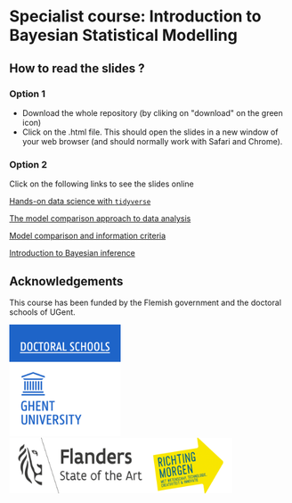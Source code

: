 # Specialist course: Introduction to Bayesian Statistical Modelling

## How to read the slides ?

### Option 1

+ Download the whole repository (by cliking on "download" on the green icon)
+ Click on the .html file. This should open the slides in a new window of your web browser (and should normally work with Safari and Chrome).

### Option 2

Click on the following links to see the slides online

[Hands-on data science with ```tidyverse```](https://osf.io/q47uf/)

[The model comparison approach to data analysis]()

[Model comparison and information criteria](http://www.barelysignificant.com/slides/IBSM2018_aic)

[Introduction to Bayesian inference](http://www.barelysignificant.com/slides/IBSM2018_bayes)

## Acknowledgements

This course has been funded by the Flemish government and the doctoral schools of UGent.

<img src="logos/doctoral_school.png" alt="drawing" width="200" height="200"/> <img src="logos/flanders.png" alt="drawing" width="400" height="100"/>
